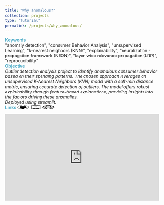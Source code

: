 ```yaml
---
title: "Why anomalous?"
collection: projects
type: "Tutorial"
permalink: /projects/why_anomalous/
---
```


<span style="color:rgba(82,173,200,255)"> **Keywords** </span>\
"anomaly detection", "consumer Behavior Analysis", "unsupervised Learning", "k-nearest neighbors (KNN)", "explainability", "neuralization - propagation framework (NEON)", "layer-wise relevance propagation (LRP)", "reproducibility" \
<span style="color:rgba(82,173,200,255)">**Objective**</span>\
*Outlier detection analysis project to identify anomalous consumer behavior based on their spending patterns. The chosen approach leverages an unsupervised K-Nearest Neighbors (KNN) model with a soft-min distance metric, ensuring accurate detection of outliers. The model offers robust explainability through feature-based explanations, providing insights into the factors driving these anomalies.\
Deployed using streamlit.*\
<span style="color:rgba(82,173,200,255)"> **Links** </span>
[<img src="/images/GitHub.png" alt="GitHub" width="37.5" height="12.5" />](https://github.com/emadchelhi/Why-anomalous) [<img src="/images/report_icone.png" alt="Report" width="37.5" height="12.5" />](https://drive.google.com/file/d/1z8tgu2ueH8BaefzG8rIVMLrWKPW4sHe4/view?usp=sharing) [<img src="/images/deploy_logo.png" alt="Deployment" width="37.5" height="12.5" />](https://why-anomalous.streamlit.app/)
<span style="color:rgba(82,173,200,255)"> </span>
<div style="position:relative; padding-bottom:56.25%; height:0; overflow:hidden; max-width:100%; height:auto;">
  <iframe src="https://drive.google.com/file/d/1xzF9DuRJ4wKKigAXc4vahaFw8Bx3uhIB/view?usp=share_link" frameborder="0" allowfullscreen 
          style="position:absolute; top:0; left:0; width:100%; height:100%;"></iframe>
</div>